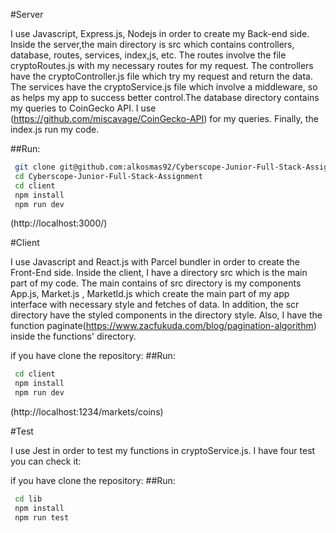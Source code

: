 #Server

I use Javascript, Express.js, Nodejs in order to create my Back-end side. Inside the server,the main
directory is src which contains controllers, database, routes, services, index,js, etc. The routes involve the
file cryptoRoutes.js with my necessary routes for my request. The controllers have the cryptoController.js
file which try my request and return the data.  The services have the cryptoService.js file which involve a
middleware, so as helps my app to success better control.The database directory contains my queries to CoinGecko
API. I use (https://github.com/miscavage/CoinGecko-API) for my queries. Finally, the index.js run my code.

##Run:

```bash
 git clone git@github.com:alkosmas92/Cyberscope-Junior-Full-Stack-Assignment.git
 cd Cyberscope-Junior-Full-Stack-Assignment
 cd client
 npm install
 npm run dev
```
(http://localhost:3000/)

#Client

I use Javascript and React.js with Parcel bundler in order to create the Front-End side. Inside the 
client, I have a directory src which is the main part of my code. The main contains of src directory 
is my components App.js, Market.js , MarketId.js which create the main part of my app interface with 
necessary style and fetches of data. In addition, the scr directory have the styled components in the
directory style. Also, I have the function paginate(https://www.zacfukuda.com/blog/pagination-algorithm)
inside the functions' directory.


if you have clone the repository:
##Run:
```bash
 cd client
 npm install
 npm run dev
```

(http://localhost:1234/markets/coins)

#Test

I use Jest in order to test my functions in cryptoService.js. I have four test you can check it:

if you have clone the repository:
##Run:
```bash
 cd lib
 npm install
 npm run test
```






